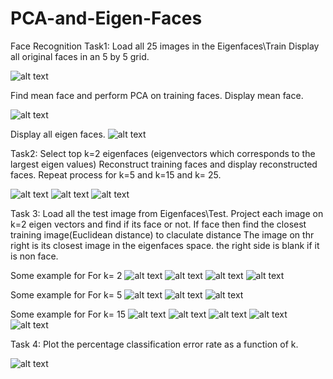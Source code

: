 # PCA-and-Eigen-Faces
Face Recognition
Task1:
Load all 25 images in the Eigenfaces\Train
Display all original faces in an 5 by 5 grid.


![alt text](pictures/original.PNG)


Find mean face and perform PCA on training faces.
Display mean face.


![alt text](pictures/mean_face.PNG)


Display all eigen faces.
![alt text](pictures/eigen_faces.PNG)

Task2:
Select top k=2 eigenfaces (eigenvectors which corresponds to the largest eigen values)
Reconstruct training faces and display reconstructed faces.
Repeat process for k=5 and k=15 and k= 25.

![alt text](pictures/recons_2.PNG)
![alt text](pictures/recons_5.PNG)
![alt text](pictures/recons_15.PNG)


Task 3: 
Load all the test image from Eigenfaces\Test.
Project each image on k=2 eigen vectors and find if its face or not.
If face then find the closest training image(Euclidean distance) to claculate distance 
The image on thr right is its closest image in the eigenfaces space.
the right side is blank if it is non face.

Some example for For k= 2
![alt text](pictures/K_2.PNG)
![alt text](pictures/K_2_1.PNG)
![alt text](pictures/K_2_2.PNG)
![alt text](pictures/K_2_3.PNG)

Some example for For k= 5
![alt text](pictures/K_5.PNG)
![alt text](pictures/K_5_1.PNG)
![alt text](pictures/K_5_2.PNG)


Some example for For k= 15
![alt text](pictures/K_15.PNG)
![alt text](pictures/K_15_1.PNG)
![alt text](pictures/K_15_2.PNG)
![alt text](pictures/K_15_3.PNG)
![alt text](pictures/K_15_4.PNG)


Task 4: Plot the percentage classification error rate as a function of k. 

![alt text](pictures/plot.PNG)
